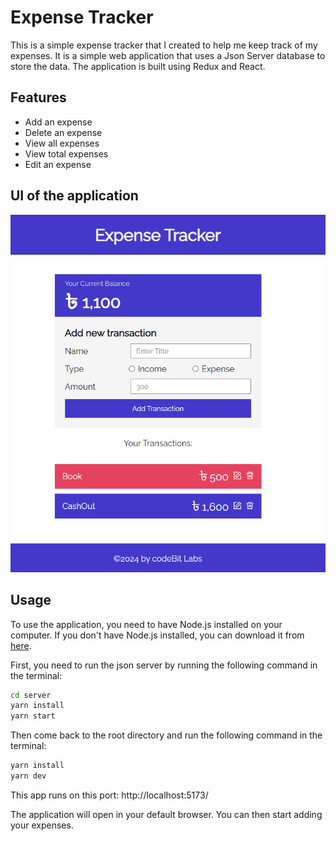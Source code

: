 # Expense Tracker

This is a simple expense tracker that I created to help me keep track of my expenses. It is a simple web application that uses a Json Server database to store the data. The application is built using Redux and React.

## Features

- Add an expense
- Delete an expense
- View all expenses
- View total expenses
- Edit an expense

## UI of the application

![Expense Tracker](./public/Expense_Tracker.png)

## Usage

To use the application, you need to have Node.js installed on your computer. If you don't have Node.js installed, you can download it from [here](https://nodejs.org/en/).

First, you need to run the json server by running the following command in the terminal:

```bash
cd server
yarn install
yarn start
```

Then come back to the root directory and run the following command in the terminal:

```bash
yarn install
yarn dev
```

This app runs on this port: http://localhost:5173/

The application will open in your default browser. You can then start adding your expenses.
